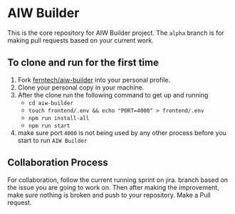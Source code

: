 # AIW Builder

This is the core repository for AIW Builder project. The `alpha` branch is for making pull requests based on your current work.

## To clone and run for the first time
1. Fork [ferntech/aiw-builder](https://bitbucket.org/ferntech/aiw-builder/) into your personal profile.
2. Clone your personal copy in your machine.
3. After the clone run the following command to get up and running
    + `cd aiw-builder`
    + `touch frontend/.env && echo "PORT=4000" > frontend/.env`
    + `npm run install-all`
    + `npm run start`
4. make sure port `4000` is not being used by any other process before you start to run `AIW Builder`

## Collaboration Process

For collaboration, follow the current running sprint on jira. branch based on the issue you are going to work on. Then after making the improvement, make sure nothing is broken and push to your repository. Make a Pull request.
